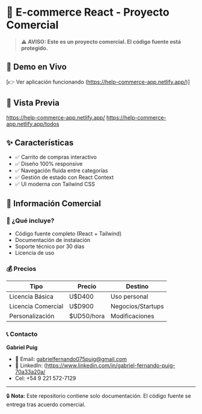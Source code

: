 # 🛒 E-commerce React - Proyecto Comercial

> **⚠️ AVISO: Este es un proyecto comercial. El código fuente está protegido.**

## 🎯 Demo en Vivo
[👉 Ver aplicación funcionando (https://help-commerce-app.netlify.app/)]
## 📸 Vista Previa
https://help-commerce-app.netlify.app/
https://help-commerce-app.netlify.app/todos

## ✨ Características
- ✅ Carrito de compras interactivo
- ✅ Diseño 100% responsive
- ✅ Navegación fluida entre categorías
- ✅ Gestión de estado con React Context
- ✅ UI moderna con Tailwind CSS

## 💼 Información Comercial

### 💎 ¿Qué incluye?
- Código fuente completo (React + Tailwind)
- Documentación de instalación
- Soporte técnico por 30 días
- Licencia de uso

### 💰 Precios
| Tipo | Precio | Destino |
|------|--------|---------|
| Licencia Básica | U$D400 | Uso personal |
| Licencia Comercial | U$D900 | Negocios/Startups |
| Personalización | $UD50/hora | Modificaciones |

### 📞 Contacto
**Gabriel Puig**
- 📧 Email: gabrielfernando075puig@gmail.com
- 💼 LinkedIn: (https://www.linkedin.com/in/gabriel-fernando-puig-70a33a20a/
- Cel: +54 9 221 572-7129

---

🔒 **Nota:** Este repositorio contiene solo documentación. El código fuente se entrega tras acuerdo comercial.
